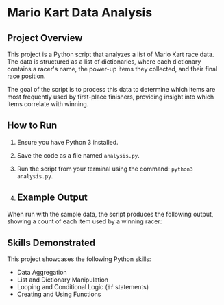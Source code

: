 # Mario Kart Data Analysis

## Project Overview
This project is a Python script that analyzes a list of Mario Kart race data. The data is structured as a list of dictionaries, where each dictionary contains a racer's name, the power-up items they collected, and their final race position.

The goal of the script is to process this data to determine which items are most frequently used by first-place finishers, providing insight into which items correlate with winning.

## How to Run
1. Ensure you have Python 3 installed.
2. Save the code as a file named `analysis.py`.
3. Run the script from your terminal using the command: `python3 analysis.py`.

4. ## Example Output
When run with the sample data, the script produces the following output, showing a count of each item used by a winning racer:

## Skills Demonstrated
This project showcases the following Python skills:
* Data Aggregation
* List and Dictionary Manipulation
* Looping and Conditional Logic (`if` statements)
* Creating and Using Functions
